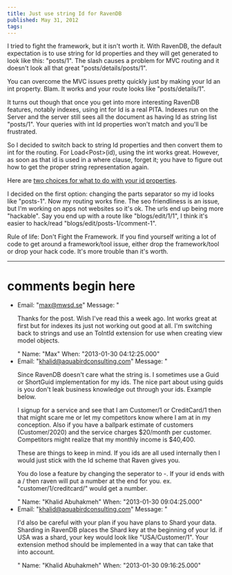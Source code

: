 ```yaml
---
title: Just use string Id for RavenDB
published: May 31, 2012
tags: 
---
```


I tried to fight the framework, but it isn't worth it. With RavenDB, the default expectation is to use string for Id properties and they will get generated to look like this: "posts/1". The slash causes a problem for MVC routing and it doesn't look all that great "posts/details/posts/1".

You can overcome the MVC issues pretty quickly just by making your Id an int property. Blam. It works and your route looks like "posts/details/1".

It turns out though that once you get into more interesting RavenDB features, notably indexes, using int for Id is a real PITA. Indexes run on the Server and the server still sees all the document as having Id as string list "posts/1". Your queries with int Id properties won't match and you'll be frustrated.

So I decided to switch back to string Id properties and then convert them to int for the routing. For Load&lt;Post&gt;(id), using the int works great. However, as soon as that id is used in a where clause, forget it; you have to figure out how to get the proper string representation again.

Here are [two choices for what to do with your id properties][ravenid]. 

I decided on the first option: changing the parts separator so my id looks like "posts-1". Now my routing works fine. The seo friendliness is an issue, but I'm working on apps not websites so it's ok. The urls end up being more "hackable". Say you end up with a route like "blogs/edit/1/1", I think it's easier to hack/read "blogs/edit/posts-1/comment-1".

Rule of life: Don't Fight the Framework. If you find yourself writing a lot of code to get around a framework/tool issue, either drop the framework/tool or drop your hack code. It's more trouble than it's worth.

[ravenid]: http://weblogs.asp.net/shijuvarghese/archive/2010/06/04/how-to-work-ravendb-id-with-asp-net-mvc-routes.aspx

---
# comments begin here

- Email: "max@mwsd.se"
  Message: "<p>Thanks for the post. Wish I've read this a week ago. Int works great at first but for indexes its just not working out good at all. I'm switching back to strings and use an ToIntId extension for use when creating view model objects.</p>"
  Name: "Max"
  When: "2013-01-30 04:12:25.000"
- Email: "khalid@aquabirdconsulting.com"
  Message: "<p>Since RavenDB doesn't care what the string is. I sometimes use a Guid or ShortGuid implementation for my ids. The nice part about using guids is you don't leak business knowledge out through your ids. Example below.</p><p>I signup for a service and see that I am Customer/1 or CreditCard/1 then that might scare me or let my competitors know where I am at in my conception. Also if you have a ballpark estimate of customers (Customer/2020) and the service charges $20/month per customer. Competitors might realize that my monthly income is $40,400.</p><p>These are things to keep in mind. If you ids are all used internally then I would just stick with the Id scheme that Raven gives you.</p><p>You do lose a feature by changing the seperator to -. If your id ends with a / then raven will put a number at the end for you. ex. \"customer/1/creditcard/\" would get a number.</p>"
  Name: "Khalid Abuhakmeh"
  When: "2013-01-30 09:04:25.000"
- Email: "khalid@aquabirdconsulting.com"
  Message: "<p>I'd also be careful with your plan if you have plans to Shard your data. Sharding in RavenDB places the Shard key at the beginning of your Id. if USA was a shard, your key would look like \"USA/Customer/1\". Your extension method should be implemented in a way that can take that into account.</p>"
  Name: "Khalid Abuhakmeh"
  When: "2013-01-30 09:16:25.000"